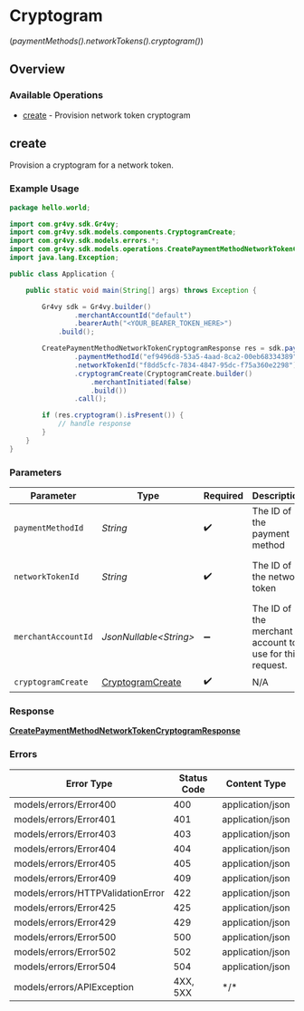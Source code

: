 # Cryptogram
(*paymentMethods().networkTokens().cryptogram()*)

## Overview

### Available Operations

* [create](#create) - Provision network token cryptogram

## create

Provision a cryptogram for a network token.

### Example Usage

```java
package hello.world;

import com.gr4vy.sdk.Gr4vy;
import com.gr4vy.sdk.models.components.CryptogramCreate;
import com.gr4vy.sdk.models.errors.*;
import com.gr4vy.sdk.models.operations.CreatePaymentMethodNetworkTokenCryptogramResponse;
import java.lang.Exception;

public class Application {

    public static void main(String[] args) throws Exception {

        Gr4vy sdk = Gr4vy.builder()
                .merchantAccountId("default")
                .bearerAuth("<YOUR_BEARER_TOKEN_HERE>")
            .build();

        CreatePaymentMethodNetworkTokenCryptogramResponse res = sdk.paymentMethods().networkTokens().cryptogram().create()
                .paymentMethodId("ef9496d8-53a5-4aad-8ca2-00eb68334389")
                .networkTokenId("f8dd5cfc-7834-4847-95dc-f75a360e2298")
                .cryptogramCreate(CryptogramCreate.builder()
                    .merchantInitiated(false)
                    .build())
                .call();

        if (res.cryptogram().isPresent()) {
            // handle response
        }
    }
}
```

### Parameters

| Parameter                                                       | Type                                                            | Required                                                        | Description                                                     | Example                                                         |
| --------------------------------------------------------------- | --------------------------------------------------------------- | --------------------------------------------------------------- | --------------------------------------------------------------- | --------------------------------------------------------------- |
| `paymentMethodId`                                               | *String*                                                        | :heavy_check_mark:                                              | The ID of the payment method                                    | ef9496d8-53a5-4aad-8ca2-00eb68334389                            |
| `networkTokenId`                                                | *String*                                                        | :heavy_check_mark:                                              | The ID of the network token                                     | f8dd5cfc-7834-4847-95dc-f75a360e2298                            |
| `merchantAccountId`                                             | *JsonNullable\<String>*                                         | :heavy_minus_sign:                                              | The ID of the merchant account to use for this request.         |                                                                 |
| `cryptogramCreate`                                              | [CryptogramCreate](../../models/components/CryptogramCreate.md) | :heavy_check_mark:                                              | N/A                                                             |                                                                 |

### Response

**[CreatePaymentMethodNetworkTokenCryptogramResponse](../../models/operations/CreatePaymentMethodNetworkTokenCryptogramResponse.md)**

### Errors

| Error Type                        | Status Code                       | Content Type                      |
| --------------------------------- | --------------------------------- | --------------------------------- |
| models/errors/Error400            | 400                               | application/json                  |
| models/errors/Error401            | 401                               | application/json                  |
| models/errors/Error403            | 403                               | application/json                  |
| models/errors/Error404            | 404                               | application/json                  |
| models/errors/Error405            | 405                               | application/json                  |
| models/errors/Error409            | 409                               | application/json                  |
| models/errors/HTTPValidationError | 422                               | application/json                  |
| models/errors/Error425            | 425                               | application/json                  |
| models/errors/Error429            | 429                               | application/json                  |
| models/errors/Error500            | 500                               | application/json                  |
| models/errors/Error502            | 502                               | application/json                  |
| models/errors/Error504            | 504                               | application/json                  |
| models/errors/APIException        | 4XX, 5XX                          | \*/\*                             |